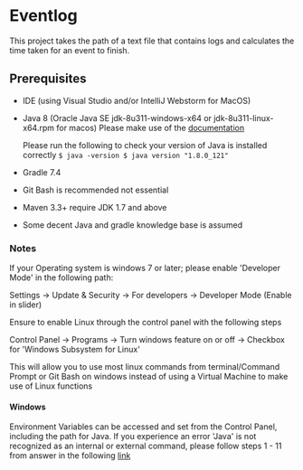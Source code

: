 # Eventlog
This project takes the path of a text file that contains logs and calculates the time taken for an event to finish.

## Prerequisites
- IDE (using Visual Studio and/or IntelliJ Webstorm for MacOS)
- Java 8 (Oracle Java SE jdk-8u311-windows-x64 or jdk-8u311-linux-x64.rpm for macos) Please make use of the [documentation](https://docs.oracle.com/javase/8/docs/) 

    Please run the following to check your version of Java is installed correctly
        ``` $ java -version
            $ java version "1.8.0_121"
        ```

- Gradle 7.4
- Git Bash is recommended not essential
- Maven 3.3+ require JDK 1.7 and above
- Some decent Java and gradle knowledge base is assumed

### Notes
If your Operating system is windows 7 or later; please enable 'Developer Mode' in the following path: 

Settings -> Update & Security -> For developers -> Developer Mode (Enable in slider)

Ensure to enable Linux through the control panel with the following steps 

Control Panel -> Programs -> Turn windows feature on or off -> Checkbox for 'Windows Subsystem for Linux' 

This will allow you to use most linux commands from terminal/Command Prompt or Git Bash on windows instead of using a Virtual Machine to make use of Linux functions

#### Windows

Environment Variables can be accessed and set from the Control Panel, including the path for Java. If you experience an error 'Java' is not recognized as an internal or external command, please follow steps 1 - 11 from answer in the following [link](https://stackoverflow.com/questions/15796855/java-is-not-recognized-as-an-internal-or-external-command)